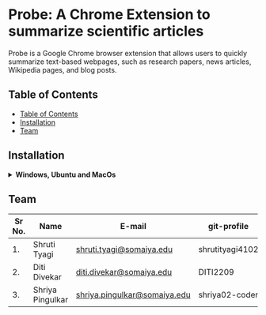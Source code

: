 # Probe: A Chrome Extension to summarize scientific articles

Probe is a Google Chrome browser extension that allows users to quickly summarize text-based webpages, such as research papers, news articles, Wikipedia pages, and blog posts.

## Table of Contents
- [Table of Contents](#table-of-contents)
- [Installation](#installation)
- [Team](#team)


## Installation 

<details>
    <summary><b>Windows, Ubuntu and MacOs</b></summary>
  1. Clone the repository
  
  2. open Google Chrome and navigate to the extensions page by visiting chrome://extensions/ or by clicking the **puzzle piece** icon and choosing **Manage extensions**
  
  3. From the **Extensions** page, enable **Developer mode** by clicking the toggle in the page’s top-right corner.
  
  5. Three buttons will appear in the upper half of the screen. Click **Load unpacked**, and then browse to *C:\probe\chrome*.
</details>

## Team

| Sr No. | Name               | E-mail                       | git-profile     |
| -------| -------------------| -----------------------------| ----------------|
| 1.     | Shruti Tyagi       | shruti.tyagi@somaiya.edu     | shrutityagi4102 |
| 2.     | Diti Divekar       | diti.divekar@somaiya.edu     | DITI2209        |
| 3.     | Shriya Pingulkar   | shriya.pingulkar@somaiya.edu | shriya02-coder  |

